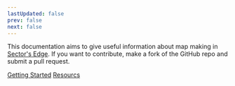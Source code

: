 ```yaml
---
lastUpdated: false
prev: false
next: false
---
```


This documentation aims to give useful information about map making in [Sector's Edge](https://store.steampowered.com/app/1024890/Sectors_Edge/). If you want to contribute, make a fork of the GitHub repo and submit a pull request.

[<Badge type="info">Getting Started</Badge>](guides/getting_started.md) [<Badge type="info">Resourcs</Badge>](resources.md)